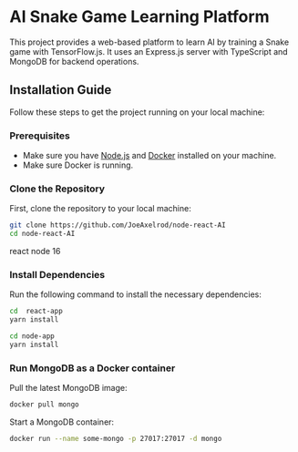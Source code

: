 # AI Snake Game Learning Platform

This project provides a web-based platform to learn AI by training a Snake game with TensorFlow.js. It uses an Express.js server with TypeScript and MongoDB for backend operations.

## Installation Guide

Follow these steps to get the project running on your local machine:

### Prerequisites
- Make sure you have [Node.js](https://nodejs.org/en/download/) and [Docker](https://docs.docker.com/get-docker/) installed on your machine.
- Make sure Docker is running.

### Clone the Repository
First, clone the repository to your local machine:


```bash
git clone https://github.com/JoeAxelrod/node-react-AI
cd node-react-AI
```


react node 16


### Install Dependencies
Run the following command to install the necessary dependencies:

```bash
cd  react-app
yarn install 

cd node-app
yarn install
```

### Run MongoDB as a Docker container
Pull the latest MongoDB image:

```bash
docker pull mongo
```

Start a MongoDB container:

```bash
docker run --name some-mongo -p 27017:27017 -d mongo
```

